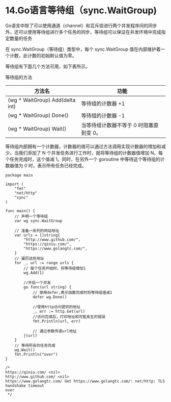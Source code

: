 # 14.Go语言等待组（sync.WaitGroup)


Go语言中除了可以使用通道（channel）和互斥锁进行两个并发程序间的同步外，还可以使用等待组进行多个任务的同步，等待组可以保证在并发环境中完成指定数量的任务

在 sync.WaitGroup（等待组）类型中，每个 sync.WaitGroup 值在内部维护着一个计数，此计数的初始默认值为零。

等待组有下面几个方法可用，如下表所示。


等待组的方法

|    方法名    | 功能 |
| ---------- | --- |
| (wg * WaitGroup) Add(delta int)|  等待组的计数器 +1 |
| (wg * WaitGroup) Done()     |  等待组的计数器 -1 |
| (wg * WaitGroup) Wait()    |  当等待组计数器不等于 0 时阻塞直到变 0。 |

等待组内部拥有一个计数器，计数器的值可以通过方法调用实现计数器的增加和减少。当我们添加了 N 个并发任务进行工作时，就将等待组的计数器值增加 N。每个任务完成时，这个值减 1。同时，在另外一个 goroutine 中等待这个等待组的计数器值为 0 时，表示所有任务已经完成。

``` 
package main

import (
	"fmt"
	"net/http"
	"sync"
)

func main() {
	// 声明一个等待组
	var wg sync.WaitGroup

	// 准备一系列的网站地址
	var urls = []string{
		"http://www.github.com/",
		"https://qiniu.com/",
		"https://www.golangtc.com/",
	}
	// 遍历这些地址
	for _, url := range urls {
		// 每个任务开始时，将等待组增加1
		wg.Add(1)

		//开启一个并发
		go func(url string) {
			// 使用defer,表示函数完成时将等待组值减1
			defer wg.Done()

			//使用http访问提供的地址
			_, err := http.Get(url)
			//访问完成后，打印地址和可能发生的错误
			fmt.Println(url, err)

			// 通过参数传递url地址
		}(url)
	}
	// 等待所有的任务完成
	wg.Wait()
	fmt.Println("over")
}

/*
https://qiniu.com/ <nil>
http://www.github.com/ <nil>
https://www.golangtc.com/ Get https://www.golangtc.com/: net/http: TLS handshake timeout
over
 */
```

